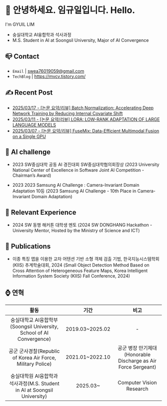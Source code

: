 
# 👋 안녕하세요. 임규일입니다. Hello. 
 I'm GYUIL LIM

- 숭실대학교 AI융합학과 석사과정
- M.S. Student in AI at Soongsil University, Major of AI Convergence


## 📪 Contact

- `Email` | swea76019059@gmail.com
- `TechBlog` | <a href="https://stg0123.github.io/" target="_blank">https://mvcv.tistory.com/</a>


## ✍️ Recent Post 
- [2025/03/17 - [논문 요약/리뷰] Batch Normalization: Accelerating Deep Network Training by Reducing Internal Covariate Shift](https://mvcv.tistory.com/75) <br/>
- [2025/03/11 - [논문 요약/리뷰] LORA: LOW-RANK ADAPTATION OF LARGE LANGUAGE MODELS](https://mvcv.tistory.com/74) <br/>
- [2025/03/07 - [논문 요약/리뷰] FuseMix: Data-Efficient Multimodal Fusion on a Single GPU](https://mvcv.tistory.com/73) <br/>


## 🏁 AI challenge
- 2023 SW중심대학 공동 AI 경진대회 SW중심대학협의회장상
(2023 University National Center of Excellence in Software Joint AI Competition - Chairman’s Award)

- 2023 2023 Samsung AI Challenge : Camera-Invariant Domain Adaptation 10등
(2023 Samsung AI Challenge - 10th Place in Camera-Invariant Domain Adaptation)

## 🌟 Relevant Experience
- 2024 SW 동행 해커톤 대학생 멘토
(2024 SW DONGHANG Hackathon - University Mentor, Hosted by the Ministry of Science and ICT)

## 📜 Publications
- 이종 특징 맵을 이용한 교차 어텐션 기반 소형 객체 검출 기법, 한국지능시스템학회(KIIS) 추계학술대회, 2024
(Small Object Detection Method Based on Cross Attention of Heterogeneous Feature Maps, Korea Intelligent Information System Society (KIIS) Fall Conference, 2024)

## ⌚ 연혁<br/>
|활동|기간|비고|
|:---:|:---:|:---:|
|숭실대학교 AI융합학부(Soongsil University, School of AI Convergence)|2019.03~2025.02 |-|
|공군 군사경찰(Republic of Korea Air Force, Military Police) |2021.01~2022.10|공군 병장 만기제대(Honorable Discharge as Air Force Sergeant)|
|숭실대학원 AI융합학과 석사과정(M.S. Student in AI at Soongsil University) | 2025.03~ |Computer Vision Research| 


